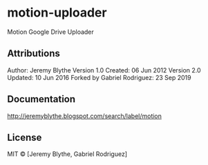 # motion-uploader
Motion Google Drive Uploader

## Attributions

Author: Jeremy Blythe
Version 1.0 Created:            06 Jun 2012
Version 2.0 Updated:            10 Jun 2016 
Forked by Gabriel Rodriguez:    23 Sep 2019

## Documentation

http://jeremyblythe.blogspot.com/search/label/motion

## License  
MIT  © [Jeremy Blythe, Gabriel Rodriguez]

